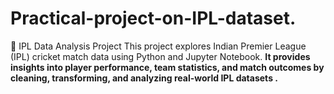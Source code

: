 # Practical-project-on-IPL-dataset.
🏏 IPL Data Analysis Project  This project explores Indian Premier League (IPL) cricket match data using Python and Jupyter Notebook.
<b>
It provides insights into player performance, team statistics, and match outcomes by cleaning, transforming, and analyzing real-world IPL datasets
.  
